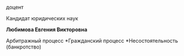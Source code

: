доцент

Кандидат юридических наук

**Любимова Евгения Викторовна**

Арбитражный процесс
	*Гражданский процесс
	*Несостоятельность (банкротство)